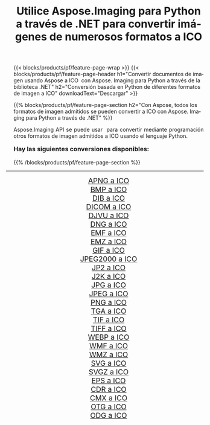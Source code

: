 ﻿---
title: Utilice Aspose.Imaging para Python a través de .NET para convertir imágenes de numerosos formatos a ICO 
weight: 3920
url: /es/python-net/conversion/to/ico/ 
lang: es
langdirlevel: 2
locales: zh-hans,ja,it,ru,de,es,fr,nl,id,lt,pl,pt,vi,tr,ko,zh-hant,ar,hi,th,sv,cs,uk,he
description: Puede usar Aspose.Imaging para Python a través de la biblioteca .NET para convertir una variedad de formatos a ICO
---

{{< blocks/products/pf/feature-page-wrap >}}
{{< blocks/products/pf/feature-page-header h1="Convertir documentos de imagen usando Aspose a ICO  con Aspose. Imaging para Python a través de la biblioteca .NET" h2="Conversión basada en Python de diferentes formatos de imagen a ICO" downloadText="Descargar" >}}


{{% blocks/products/pf/feature-page-section  h2="Con Aspose, todos los formatos de imagen admitidos se pueden convertir a ICO con Aspose. Imaging para Python a través de .NET" %}}
<p align=justify>Aspose.Imaging API se puede usar  para convertir mediante programación otros formatos de imagen admitidos a ICO usando el lenguaje Python.</p>
<h3 style="margin-top:16px;">
Hay las siguientes conversiones disponibles:
</h3>
{{% /blocks/products/pf/feature-page-section %}}
<div class="container-fluid productfamilypage bg-gray">
    <div class="convertypes bg-gray agp-content section">
        <div class="container">
		<hr style="margin-left:-20px;"/>
		<div class="row other-converters" style="gap: 10px;font-size: 19px;text-align:center;">
		    <div class='col-md-3 other-converter remove-lp remove-rp'><a href="/imaging/es/python-net/conversion/apng-to-ico/" style="padding:15px;">APNG a ICO</a></div>
<div class='col-md-3 other-converter remove-lp remove-rp'><a href="/imaging/es/python-net/conversion/bmp-to-ico/" style="padding:15px;">BMP a ICO</a></div>
<div class='col-md-3 other-converter remove-lp remove-rp'><a href="/imaging/es/python-net/conversion/dib-to-ico/" style="padding:15px;">DIB a ICO</a></div>
<div class='col-md-3 other-converter remove-lp remove-rp'><a href="/imaging/es/python-net/conversion/dicom-to-ico/" style="padding:15px;">DICOM a ICO</a></div>
<div class='col-md-3 other-converter remove-lp remove-rp'><a href="/imaging/es/python-net/conversion/djvu-to-ico/" style="padding:15px;">DJVU a ICO</a></div>
<div class='col-md-3 other-converter remove-lp remove-rp'><a href="/imaging/es/python-net/conversion/dng-to-ico/" style="padding:15px;">DNG a ICO</a></div>
<div class='col-md-3 other-converter remove-lp remove-rp'><a href="/imaging/es/python-net/conversion/emf-to-ico/" style="padding:15px;">EMF a ICO</a></div>
<div class='col-md-3 other-converter remove-lp remove-rp'><a href="/imaging/es/python-net/conversion/emz-to-ico/" style="padding:15px;">EMZ a ICO</a></div>
<div class='col-md-3 other-converter remove-lp remove-rp'><a href="/imaging/es/python-net/conversion/gif-to-ico/" style="padding:15px;">GIF a ICO</a></div>
<div class='col-md-3 other-converter remove-lp remove-rp'><a href="/imaging/es/python-net/conversion/jpeg2000-to-ico/" style="padding:15px;">JPEG2000 a ICO</a></div>
<div class='col-md-3 other-converter remove-lp remove-rp'><a href="/imaging/es/python-net/conversion/jp2-to-ico/" style="padding:15px;">JP2 a ICO</a></div>
<div class='col-md-3 other-converter remove-lp remove-rp'><a href="/imaging/es/python-net/conversion/j2k-to-ico/" style="padding:15px;">J2K a ICO</a></div>
<div class='col-md-3 other-converter remove-lp remove-rp'><a href="/imaging/es/python-net/conversion/jpg-to-ico/" style="padding:15px;">JPG a ICO</a></div>
<div class='col-md-3 other-converter remove-lp remove-rp'><a href="/imaging/es/python-net/conversion/jpeg-to-ico/" style="padding:15px;">JPEG a ICO</a></div>
<div class='col-md-3 other-converter remove-lp remove-rp'><a href="/imaging/es/python-net/conversion/png-to-ico/" style="padding:15px;">PNG a ICO</a></div>
<div class='col-md-3 other-converter remove-lp remove-rp'><a href="/imaging/es/python-net/conversion/tga-to-ico/" style="padding:15px;">TGA a ICO</a></div>
<div class='col-md-3 other-converter remove-lp remove-rp'><a href="/imaging/es/python-net/conversion/tif-to-ico/" style="padding:15px;">TIF a ICO</a></div>
<div class='col-md-3 other-converter remove-lp remove-rp'><a href="/imaging/es/python-net/conversion/tiff-to-ico/" style="padding:15px;">TIFF a ICO</a></div>
<div class='col-md-3 other-converter remove-lp remove-rp'><a href="/imaging/es/python-net/conversion/webp-to-ico/" style="padding:15px;">WEBP a ICO</a></div>
<div class='col-md-3 other-converter remove-lp remove-rp'><a href="/imaging/es/python-net/conversion/wmf-to-ico/" style="padding:15px;">WMF a ICO</a></div>
<div class='col-md-3 other-converter remove-lp remove-rp'><a href="/imaging/es/python-net/conversion/wmz-to-ico/" style="padding:15px;">WMZ a ICO</a></div>
<div class='col-md-3 other-converter remove-lp remove-rp'><a href="/imaging/es/python-net/conversion/svg-to-ico/" style="padding:15px;">SVG a ICO</a></div>
<div class='col-md-3 other-converter remove-lp remove-rp'><a href="/imaging/es/python-net/conversion/svgz-to-ico/" style="padding:15px;">SVGZ a ICO</a></div>
<div class='col-md-3 other-converter remove-lp remove-rp'><a href="/imaging/es/python-net/conversion/eps-to-ico/" style="padding:15px;">EPS a ICO</a></div>
<div class='col-md-3 other-converter remove-lp remove-rp'><a href="/imaging/es/python-net/conversion/cdr-to-ico/" style="padding:15px;">CDR a ICO</a></div>
<div class='col-md-3 other-converter remove-lp remove-rp'><a href="/imaging/es/python-net/conversion/cmx-to-ico/" style="padding:15px;">CMX a ICO</a></div>
<div class='col-md-3 other-converter remove-lp remove-rp'><a href="/imaging/es/python-net/conversion/otg-to-ico/" style="padding:15px;">OTG a ICO</a></div>
<div class='col-md-3 other-converter remove-lp remove-rp'><a href="/imaging/es/python-net/conversion/odg-to-ico/" style="padding:15px;">ODG a ICO</a></div>
                </div>
        </div>
    </div>
</div>
<br/>

